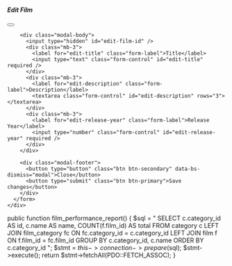 
<!-- Modal -->
<!--TODO add modal with edit film form properties -->

<!-- Modal -->
<div class="modal fade" id="edit-film-modal" tabindex="-1" aria-labelledby="editFilmModalLabel" aria-hidden="true">
  <div class="modal-dialog">
    <div class="modal-content">
      <form id="edit-film-form">
        <div class="modal-header">
          <h5 class="modal-title" id="editFilmModalLabel">Edit Film</h5>
          <button type="button" class="btn-close" data-bs-dismiss="modal" aria-label="Close"></button>
        </div>

        <div class="modal-body">
          <input type="hidden" id="edit-film-id" />
          <div class="mb-3">
            <label for="edit-title" class="form-label">Title</label>
            <input type="text" class="form-control" id="edit-title" required />
          </div>
          <div class="mb-3">
            <label for="edit-description" class="form-label">Description</label>
            <textarea class="form-control" id="edit-description" rows="3"></textarea>
          </div>
          <div class="mb-3">
            <label for="edit-release-year" class="form-label">Release Year</label>
            <input type="number" class="form-control" id="edit-release-year" required />
          </div>
        </div>

        <div class="modal-footer">
          <button type="button" class="btn btn-secondary" data-bs-dismiss="modal">Close</button>
          <button type="submit" class="btn btn-primary">Save changes</button>
        </div>
      </form>
    </div>
  </div>
</div>


<script>
  // Set this to your deployed backend root (not localhost)
  const API = 'https://127.0.0.1:5500/rest';  // adjust if your API is under /api or /rest

  // ---------- Helpers ----------
  async function apiGet(path) {
    const r = await fetch(`${API}${path}`);
    if (!r.ok) throw new Error(`GET ${path} -> ${r.status}`);
    return r.json();
  }

  async function apiJSON(path, method, data) {
    const r = await fetch(`${API}${path}`, {
      method,
      headers: { 'Content-Type': 'application/json' },
      body: JSON.stringify(data)
    });
    if (!r.ok) throw new Error(`${method} ${path} -> ${r.status}: ${await r.text()}`);
    return r.json().catch(() => ({}));
  }

  async function apiDelete(path) {
    const r = await fetch(`${API}${path}`, { method: 'DELETE' });
    if (!r.ok) throw new Error(`DELETE ${path} -> ${r.status}: ${await r.text()}`);
    return true;
  }

  // ---------- State / Rendering ----------
  let rows = []; // currently shows category performance

  function renderTable() {
    const tbody = document.querySelector('#film-performance tbody');
    tbody.innerHTML = '';
    rows.forEach(row => {
      const tr = document.createElement('tr');
      tr.innerHTML = `
        <td class="text-center">
          <div class="btn-group" role="group">
            <button type="button" class="btn btn-warning" data-action="edit" data-id="${row.id}">Edit</button>
            <button type="button" class="btn btn-danger"  data-action="delete" data-id="${row.id}">Delete</button>
          </div>
        </td>
        <td>${row.id}</td>
        <td>${row.name}</td>
        <td>${row.total}</td>
      `;
      tbody.appendChild(tr);
    });
  }

  async function loadPerformance() {
    rows = await apiGet('/film/performance');
    renderTable();
  }

  // ---------- Service wired to your routes ----------
  window.FilmService = {
    async edit_film(id) {
      try {
        // Your backend returns a FILM for /film/:id (title, description, release_year)
        const film = await apiGet(`/film/${id}`);

        // Populate modal with film fields expected by PUT /film/edit/:id
        document.getElementById('edit-film-id').value = film.id;
        document.getElementById('edit-title').value = film.title || '';
        document.getElementById('edit-description').value = film.description || '';
        document.getElementById('edit-release-year').value = film.release_year || '';

        new bootstrap.Modal(document.getElementById('edit-film-modal')).show();
      } catch (e) {
        console.error(e);
        alert('Failed to load film for editing.');
      }
    },

    async delete_film(id) {
      if (!confirm('Are you sure you want to delete this film?')) return;
      try {
        await apiDelete(`/film/delete/${id}`);    // <-- matches your route
        await loadPerformance();                  // refresh table
      } catch (e) {
        console.error(e);
        alert('Delete failed.');
      }
    }
  };

  // ---------- Events ----------
  document.addEventListener('DOMContentLoaded', () => {
    loadPerformance().catch(err => {
      console.error(err);
      alert('Failed to load performance.');
    });

    document.querySelector('#film-performance tbody').addEventListener('click', (e) => {
      const btn = e.target.closest('button[data-action]');
      if (!btn) return;
      const id = parseInt(btn.getAttribute('data-id'), 10);
      const action = btn.getAttribute('data-action');
      if (action === 'edit') FilmService.edit_film(id);
      if (action === 'delete') FilmService.delete_film(id);
    });

    // Save -> PUT /film/edit/:id with {title, description, release_year}
    document.getElementById('edit-film-form').addEventListener('submit', async (e) => {
      e.preventDefault();
      const id = parseInt(document.getElementById('edit-film-id').value, 10);
      const payload = {
        title: document.getElementById('edit-title').value.trim(),
        description: document.getElementById('edit-description').value.trim(),
        release_year: parseInt(document.getElementById('edit-release-year').value, 10)
      };

      try {
        await apiJSON(`/film/edit/${id}`, 'PUT', payload); // <-- matches your route
        await loadPerformance();
        const modalEl = document.getElementById('edit-film-modal');
        (bootstrap.Modal.getInstance(modalEl) || new bootstrap.Modal(modalEl)).hide();
      } catch (e) {
        console.error(e);
        alert('Save failed.');
      }
    });
  });
</script>








public function film_performance_report() {
    $sql = "
        SELECT
            c.category_id AS id,
            c.name        AS name,
            COUNT(f.film_id) AS total
        FROM category c
        LEFT JOIN film_category fc ON fc.category_id = c.category_id
        LEFT JOIN film         f  ON f.film_id      = fc.film_id
        GROUP BY c.category_id, c.name
        ORDER BY c.category_id
    ";
    $stmt = $this->connection->prepare($sql);
    $stmt->execute();
    return $stmt->fetchAll(PDO::FETCH_ASSOC);
}
